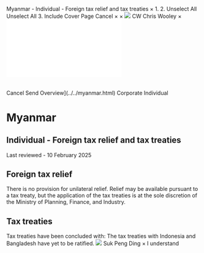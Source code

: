 Myanmar - Individual - Foreign tax relief and tax treaties
×
1.
2.
Unselect All
Unselect All
3.
Include Cover Page
Cancel
×
×
![](../../-/media/world-wide-tax-summaries/attachments/global---chris-wooley.ashx%3Frev=ac5e5f3223b34096b1afc2a6009c7320&revision=ac5e5f32-23b3-4096-b1af-c2a6009c7320&hash=859B7ADC84DC2CBEC9760E9E6EE7DE6D0A8BFCDF)
CW
Chris Wooley
×
![](foreign-tax-relief-and-tax-treaties.html)
######
Cancel
Send
Overview](../../myanmar.html)
Corporate
Individual
# Myanmar
## Individual - Foreign tax relief and tax treaties
Last reviewed - 10 February 2025
## Foreign tax relief
There is no provision for unilateral relief. Relief may be available pursuant to a tax treaty, but the application of the tax treaties is at the sole discretion of the Ministry of Planning, Finance, and Industry.
## Tax treaties
Tax treaties have been concluded with:
The tax treaties with Indonesia and Bangladesh have yet to be ratified.
![](../../-/media/world-wide-tax-summaries/myanmarsuk-peng-dingmyanmar--suk-peng-dingjpg20220720101601637.ashx%3Frev=02e87324f8024946bef1e928d6495503&revision=02e87324-f802-4946-bef1-e928d6495503&hash=59AA4BE9BE35BDBAB261CECFA2D5869DC815208E)
Suk Peng Ding
×
I understand